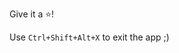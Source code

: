 <!-- # Noot Noot?

### Watch the video here

https://youtu.be/qrosbKZO47c

### Download it here

https://virejdasani.itch.io/noot-a-virus -->

Give it a ⭐!

Use `Ctrl+Shift+Alt+X` to exit the app ;)
